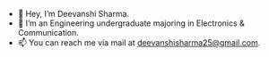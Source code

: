 - 👋 Hey, I’m Deevanshi Sharma. 
- 🌱 I’m an Engineering undergraduate majoring in Electronics & Communication.
- 📫 You can reach me via mail at deevanshisharma25@gmail.com.

<!---
DeevanshiSharma/DeevanshiSharma is a ✨ special ✨ repository because its `README.md` (this file) appears on your GitHub profile.
You can click the Preview link to take a look at your changes.
--->
